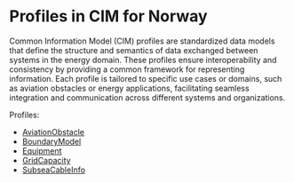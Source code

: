 # Profiles in CIM for Norway

Common Information Model (CIM) profiles are standardized data models that define the structure and semantics of data exchanged between systems in the energy domain. These profiles ensure interoperability and consistency by providing a common framework for representing information. Each profile is tailored to specific use cases or domains, such as aviation obstacles or energy applications, facilitating seamless integration and communication across different systems and organizations.

Profiles:

- [AviationObstacle](/Models/Profiles/AviationObstacle/)
- [BoundaryModel](/Models/Profiles/BoundaryModel/)
- [Equipment](/Models/Profiles/Equipment/)
- [GridCapacity](/Models/Profiles/GridCapacity/)
- [SubseaCableInfo](/Models/Profiles/SubseaCableInfo/)